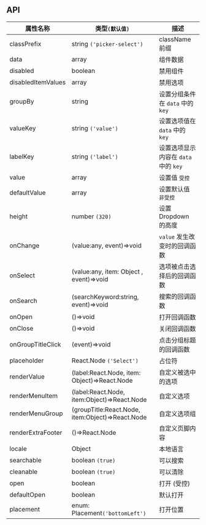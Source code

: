 ## API

| 属性名称           | 类型`(默认值)`                                   | 描述                                 |
| ------------------ | ------------------------------------------------ | ------------------------------------ |
| classPrefix        | string `('picker-select')`                       | className 前缀                       |
| data               | array                                            | 组件数据                             |
| disabled           | boolean                                          | 禁用组件                             |
| disabledItemValues | array                                            | 禁用选项                             |
| groupBy            | string                                           | 设置分组条件在 `data` 中的 `key`     |
| valueKey           | string `('value')`                               | 设置选项值在 `data` 中的 `key`       |
| labelKey           | string `('label')`                               | 设置选项显示内容在 `data` 中的 `key` |
| value              | array                                            | 设置值 `受控`                        |
| defaultValue       | array                                            | 设置默认值  `非受控`                 |
| height             | number `(320)`                                   | 设置 Dropdown 的高度                 |
| onChange           | (value:any, event)=>void                         | `value` 发生改变时的回调函数         |
| onSelect           | (value:any, item: Object , event)=>void          | 选项被点击选择后的回调函数           |
| onSearch           | (searchKeyword:string, event)=>void              | 搜索的回调函数                       |
| onOpen             | ()=>void                                         | 打开回调函数                         |
| onClose            | ()=>void                                         | 关闭回调函数                         |
| onGroupTitleClick  | (event)=>void                                    | 点击分组标题的回调函数               |
| placeholder        | React.Node `('Select')`                          | 占位符                               |
| renderValue        | (label:React.Node, item: Object)=>React.Node     | 自定义被选中的选项                   |
| renderMenuItem     | (label:React.Node, item:Object)=>React.Node      | 自定义选项                           |
| renderMenuGroup    | (groupTitle:React.Node, item:Object)=>React.Node | 自定义选项组                         |
| renderExtraFooter  | ()=>React.Node                                   | 自定义页脚内容                       |
| locale             | Object                                           | 本地语言                             |
| searchable         | boolean `(true)`                                 | 可以搜索                             |
| cleanable          | boolean `(true)`                                 | 可以清除                             |
| open               | boolean                                          | 打开 (受控)                          |
| defaultOpen        | boolean                                          | 默认打开                             |
| placement          | enum: Placement`('bottomLeft')`                  | 打开位置                             |
